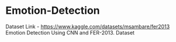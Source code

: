 # Emotion-Detection

Dataset Link - https://www.kaggle.com/datasets/msambare/fer2013
Emotion Detection Using CNN and FER-2013. Dataset
